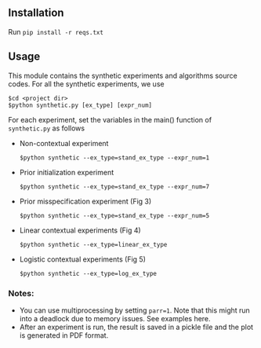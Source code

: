 ## Installation
Run `pip install -r reqs.txt`

## Usage
This module contains the synthetic experiments and algorithms source codes. For all the synthetic experiments, we use 

```
$cd <project dir>
$python synthetic.py [ex_type] [expr_num]
```

For each experiment, set the variables in the main() function of `synthetic.py` as follows

- Non-contextual experiment

  `$python synthetic --ex_type=stand_ex_type --expr_num=1` 
- Prior initialization experiment

  `$python synthetic --ex_type=stand_ex_type --expr_num=7`
- Prior misspecification experiment (Fig 3)

  `$python synthetic --ex_type=stand_ex_type --expr_num=5`
- Linear contextual experiments (Fig 4)

  `$python synthetic --ex_type=linear_ex_type`
- Logistic contextual experiments (Fig 5)

  `$python synthetic --ex_type=log_ex_type`

### Notes:
- You can use multiprocessing by setting `parr=1`. Note that this might run into a deadlock due to memory issues. See examples here.
- After an experiment is run, the result is saved in a pickle file and the plot is generated in PDF format. 